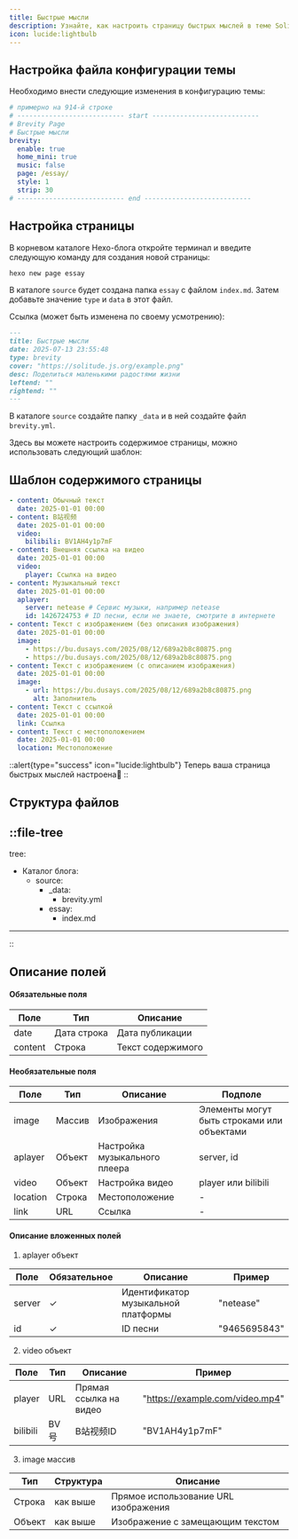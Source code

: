 ```yaml
---
title: Быстрые мысли
description: Узнайте, как настроить страницу быстрых мыслей в теме Solitude.
icon: lucide:lightbulb
---
```


## Настройка файла конфигурации темы
Необходимо внести следующие изменения в конфигурацию темы:

```yml [_config.solitude.yml]
# примерно на 914-й строке
# --------------------------- start ---------------------------
# Brevity Page
# Быстрые мысли
brevity:
  enable: true
  home_mini: true
  music: false
  page: /essay/
  style: 1
  strip: 30
# --------------------------- end ---------------------------
```

## Настройка страницы
В корневом каталоге Hexo-блога откройте терминал и введите следующую команду для создания новой страницы:

```bash
hexo new page essay
```

В каталоге `source` будет создана папка `essay` с файлом `index.md`.
Затем добавьте значение `type` и `data` в этот файл.

Ссылка (может быть изменена по своему усмотрению):
```md [index.md]
---
title: Быстрые мысли
date: 2025-07-13 23:55:48
type: brevity
cover: "https://solitude.js.org/example.png"
desc: Поделиться маленькими радостями жизни
leftend: ""
rightend: ""
---
```


В каталоге `source` создайте папку `_data` и в ней создайте файл `brevity.yml`.

Здесь вы можете настроить содержимое страницы, можно использовать следующий шаблон:

## Шаблон содержимого страницы
```yml [brevity.yml]
- content: Обычный текст
  date: 2025-01-01 00:00
- content: B站视频
  date: 2025-01-01 00:00
  video:
    bilibili: BV1AH4y1p7mF
- content: Внешняя ссылка на видео
  date: 2025-01-01 00:00
  video:
    player: Ссылка на видео
- content: Музыкальный текст
  date: 2025-01-01 00:00
  aplayer:
    server: netease # Сервис музыки, например netease
    id: 1426724753 # ID песни, если не знаете, смотрите в интернете
- content: Текст с изображением (без описания изображения)
  date: 2025-01-01 00:00
  image:
    - https://bu.dusays.com/2025/08/12/689a2b8c80875.png
    - https://bu.dusays.com/2025/08/12/689a2b8c80875.png
- content: Текст с изображением (с описанием изображения)
  date: 2025-01-01 00:00
  image:
    - url: https://bu.dusays.com/2025/08/12/689a2b8c80875.png
      alt: Заполнитель
- content: Текст с ссылкой
  date: 2025-01-01 00:00
  link: Ссылка
- content: Текст с местоположением
  date: 2025-01-01 00:00
  location: Местоположение
```

::alert{type="success" icon="lucide:lightbulb"}
  Теперь ваша страница быстрых мыслей настроена🎉
::

## Структура файлов
::file-tree
---
tree:
  - Каталог блога:
    - source:
      - _data:
        - brevity.yml
      - essay:
        - index.md    
---
::

## Описание полей

#### Обязательные поля

 | Поле    | Тип         | Описание         | 
 |---------|--------------|------------------|
 | date    | Дата строка   | Дата публикации     |
 | content | Строка       | Текст содержимого     |

#### Необязательные поля

 | Поле      | Тип   | Описание            | Подполе                 |
 |-----------|--------|--------------------|------------------------|
 | image     | Массив   | Изображения            | Элементы могут быть строками или объектами |
 | aplayer   | Объект   | Настройка музыкального плеера      | server, id             |
 | video     | Объект   | Настройка видео           | player  или bilibili     |
 | location  | Строка | Местоположение           | -                      |
 | link      | URL    | Ссылка           | -                      |

#### Описание вложенных полей

1. aplayer  объект

| Поле   | Обязательное | Описание         | Пример        |
|--------|------|--------------|-------------|
| server | ✓    | Идентификатор музыкальной платформы | "netease"   |
| id     | ✓    | ID песни       | "9465695843"   |

2. video объект

| Поле     | Тип   | Описание         | Пример                   |
|----------|--------|--------------|------------------------|
| player   | URL    | Прямая ссылка на видео | "https://example.com/video.mp4" |
| bilibili | BV号   | B站视频ID    | "BV1AH4y1p7mF"         |

3. image  массив

| Тип   | Структура     | Описание                | 
|--------|---------|---------------------|
| Строка |  как выше     | Прямое использование URL изображения      | 
| Объект   |  как выше     | Изображение с замещающим текстом     | 
